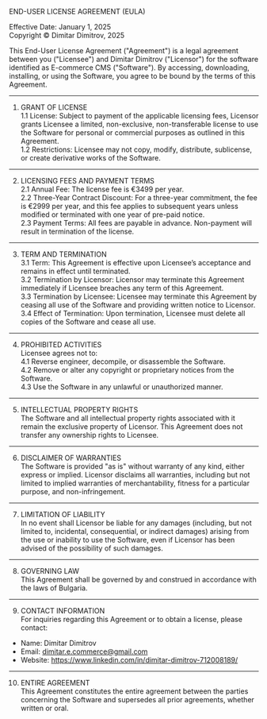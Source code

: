 END-USER LICENSE AGREEMENT (EULA)  

Effective Date: January 1, 2025  
Copyright © Dimitar Dimitrov, 2025  

This End-User License Agreement ("Agreement") is a legal agreement between you ("Licensee") and Dimitar Dimitrov ("Licensor") for the software identified as E-commerce CMS ("Software"). By accessing, downloading, installing, or using the Software, you agree to be bound by the terms of this Agreement.  

---

1. GRANT OF LICENSE  
1.1 License: Subject to payment of the applicable licensing fees, Licensor grants Licensee a limited, non-exclusive, non-transferable license to use the Software for personal or commercial purposes as outlined in this Agreement.  
1.2 Restrictions: Licensee may not copy, modify, distribute, sublicense, or create derivative works of the Software.  

---

2. LICENSING FEES AND PAYMENT TERMS  
2.1 Annual Fee: The license fee is €3499 per year.  
2.2 Three-Year Contract Discount: For a three-year commitment, the fee is €2999 per year, and this fee applies to subsequent years unless modified or terminated with one year of pre-paid notice.  
2.3 Payment Terms: All fees are payable in advance. Non-payment will result in termination of the license.  

---

3. TERM AND TERMINATION  
3.1 Term: This Agreement is effective upon Licensee’s acceptance and remains in effect until terminated.  
3.2 Termination by Licensor: Licensor may terminate this Agreement immediately if Licensee breaches any term of this Agreement.  
3.3 Termination by Licensee: Licensee may terminate this Agreement by ceasing all use of the Software and providing written notice to Licensor.  
3.4 Effect of Termination: Upon termination, Licensee must delete all copies of the Software and cease all use.  

---

4. PROHIBITED ACTIVITIES  
Licensee agrees not to:  
4.1 Reverse engineer, decompile, or disassemble the Software.  
4.2 Remove or alter any copyright or proprietary notices from the Software.  
4.3 Use the Software in any unlawful or unauthorized manner.  

---

5. INTELLECTUAL PROPERTY RIGHTS  
The Software and all intellectual property rights associated with it remain the exclusive property of Licensor. This Agreement does not transfer any ownership rights to Licensee.  

---

6. DISCLAIMER OF WARRANTIES  
The Software is provided "as is" without warranty of any kind, either express or implied. Licensor disclaims all warranties, including but not limited to implied warranties of merchantability, fitness for a particular purpose, and non-infringement.  

---

7. LIMITATION OF LIABILITY  
In no event shall Licensor be liable for any damages (including, but not limited to, incidental, consequential, or indirect damages) arising from the use or inability to use the Software, even if Licensor has been advised of the possibility of such damages.  

---

8. GOVERNING LAW  
This Agreement shall be governed by and construed in accordance with the laws of Bulgaria.  

---

9. CONTACT INFORMATION  
For inquiries regarding this Agreement or to obtain a license, please contact:  
- Name: Dimitar Dimitrov  
- Email: dimitar.e.commerce@gmail.com  
- Website: https://www.linkedin.com/in/dimitar-dimitrov-712008189/  

---

10. ENTIRE AGREEMENT  
This Agreement constitutes the entire agreement between the parties concerning the Software and supersedes all prior agreements, whether written or oral.  